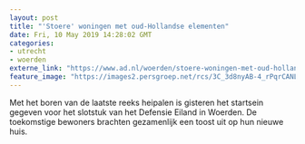 ```yaml
---
layout: post
title: "'Stoere' woningen met oud-Hollandse elementen"
date: Fri, 10 May 2019 14:28:02 GMT
categories: 
- utrecht 
- woerden 
externe_link: "https://www.ad.nl/woerden/stoere-woningen-met-oud-hollandse-elementen~a23f1fb1/"
feature_image: "https://images2.persgroep.net/rcs/3C_3d8nyAB-4_rPqrCANLUVabio/diocontent/147724586/_fitwidth/400/?appId=21791a8992982cd8da851550a453bd7f&quality=0.7"
---
```


Met het boren van de laatste reeks heipalen is gisteren het startsein gegeven voor het slotstuk van het Defensie Eiland in Woerden. De toekomstige bewoners brachten gezamenlijk een toost uit op hun nieuwe huis.
